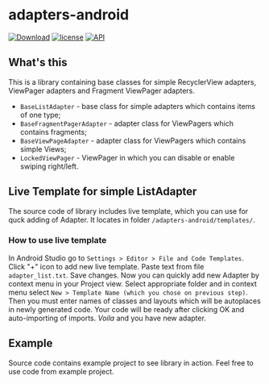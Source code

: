 # adapters-android
[![Download](https://api.bintray.com/packages/interactiveservices/maven/adapters-android/images/download.svg)](https://bintray.com/interactiveservices/maven/adapters-android/_latestVersion)
[![license](https://img.shields.io/github/license/mashape/apistatus.svg)](https://opensource.org/licenses/MIT)
[![API](https://img.shields.io/badge/API-14%2B-green.svg)](https://developer.android.com/about/versions/android-4.0.html)

## What's this
This is a library containing base classes for simple RecyclerView adapters, ViewPager adapters and Fragment ViewPager adapters.
- `BaseListAdapter` - base class for simple adapters which contains items of one type;
- `BaseFragmentPagerAdapter` - adapter class for ViewPagers which contains fragments;
- `BaseViewPageAdapter` - adapter class for ViewPagers which contains simple Views;
- `LockedViewPager` - ViewPager in which you can disable or enable swiping right/left.

## Live Template for simple ListAdapter
The source code of library includes live template, which you can use for quck adding of Adapter. It locates in folder `/adapters-android/templates/`.
### How to use live template
In Android Studio go to `Settings > Editor > File and Code Templates`. Click "+" icon to add new live template. Paste text from file `adapter_list.txt`. Save changes.
Now you can quickly add new Adapter by context menu in your Project view. Select appropriate folder and in context menu select `New > Template Name (which you chose on previous step)`. Then you must enter names of classes and layouts which will be autoplaces in newly generated code. Your code will be ready after clicking OK and auto-importing of imports. *Voila* and you have new adapter.

## Example
Source code contains example project to see library in action. Feel free to use code from example project.
